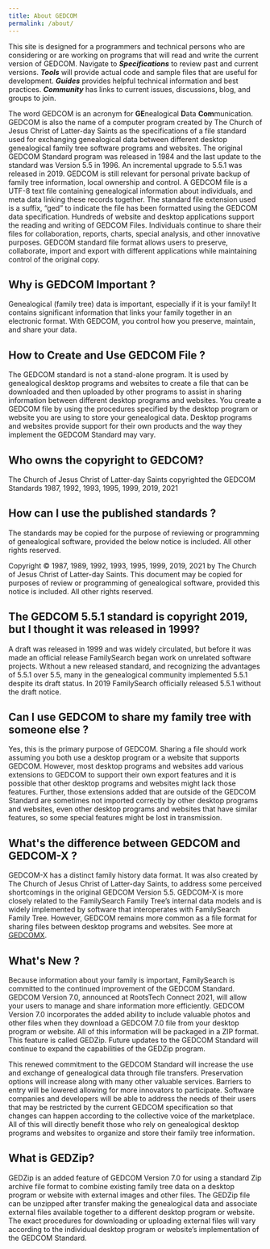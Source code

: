 ```yaml
---
title: About GEDCOM
permalink: /about/
---
```

This site is designed for a programmers and technical persons who are considering or are working on programs that will read and write the current version of GEDCOM. Navigate to ***Specifications*** to review past and current versions. ***Tools*** will provide actual code and sample files that are useful for development.  ***Guides*** provides helpful technical information and best practices.  ***Community*** has links to current issues, discussions, blog, and groups to join.

The word GEDCOM is an acronym for **GE**nealogical **D**ata **Com**munication. GEDCOM is also the name of a computer program created by The Church of Jesus Christ of Latter-day Saints as the specifications of a file standard used for exchanging genealogical data between different desktop genealogical family tree software programs and websites. The original GEDCOM Standard program was released in 1984 and the last update to the standard was Version 5.5 in 1996. An incremental upgrade to 5.5.1 was released in 2019. GEDCOM is still relevant for personal private backup of family tree information, local ownership and control. A GEDCOM file is a UTF-8 text file containing genealogical information about individuals, and meta data linking these records together. The standard file extension used is a suffix, “ged” to indicate the file has been formatted using the GEDCOM data specification. Hundreds of website and desktop applications support the reading and writing of GEDCOM Files. Individuals continue to share their files for collaboration, reports, charts, special analysis, and other innovative purposes.
GEDCOM standard file format allows users to preserve, collaborate, import and export with different applications while maintaining control of the original copy.


## Why is GEDCOM Important ?

Genealogical (family tree) data is important, especially if it is your family! It contains significant information that links your family together in an electronic format. With GEDCOM, you control how you preserve, maintain, and share your data.

## How to Create and Use GEDCOM File ?

The GEDCOM standard is not a stand-alone program. It is used by genealogical desktop programs and websites to create a file that can be downloaded and then uploaded by other programs to assist in sharing information between different desktop programs and websites. You create a GEDCOM file by using the procedures specified by the desktop program or website you are using to store your genealogical data. Desktop programs and websites provide support for their own products and the way they implement the GEDCOM Standard may vary.

## Who owns the copyright to GEDCOM?
The Church of Jesus Christ of Latter-day Saints copyrighted the GEDCOM Standards 1987, 1992, 1993, 1995, 1999, 2019, 2021

## How can I use the published standards ?

The standards may be copied for the purpose of reviewing or programming of genealogical software, provided the below notice is included. All other rights reserved.

Copyright © 1987, 1989, 1992, 1993, 1995, 1999, 2019, 2021 by The Church of Jesus Christ of Latter-day Saints. This document may be copied for purposes of review or programming of genealogical software, provided this notice is included. All other rights reserved.

## The GEDCOM 5.5.1 standard is copyright 2019, but I thought it was released in 1999?

A draft was released in 1999 and was widely circulated, but before it was made an official release FamilySearch began work on unrelated software projects. Without a new released standard, and recognizing the advantages of 5.5.1 over 5.5, many in the genealogical community implemented 5.5.1 despite its draft status. In 2019 FamilySearch officially released 5.5.1 without the draft notice.

## Can I use GEDCOM to share my family tree with someone else ?

Yes, this is the primary purpose of GEDCOM. Sharing a file should work assuming you both use a desktop program or a website that supports GEDCOM. However, most desktop programs and websites add various extensions to GEDCOM to support their own export features and it is possible that other desktop programs and websites might lack those features.  Further, those extensions added that are outside of the GEDCOM Standard are sometimes not imported correctly by other desktop programs and websites, even other desktop programs and websites that have similar features, so some special features might be lost in transmission.


## What's the difference between GEDCOM and GEDCOM-X ?

GEDCOM-X has a distinct family history data format. It was also created by The Church of Jesus Christ of Latter-day Saints, to address some perceived shortcomings in the original GEDCOM Version 5.5. GEDCOM-X is more closely related to the FamilySearch Family Tree’s internal data models and is widely implemented by software that interoperates with FamilySearch Family Tree. However, GEDCOM remains more common as a file format for sharing files between desktop programs and websites. See more at [GEDCOMX](http://www.gedcomx.org/About.html).

## What's New ?

Because information about your family is important, FamilySearch is committed to the continued improvement of the GEDCOM Standard. GEDCOM Version 7.0, announced at RootsTech Connect 2021, will allow your users to manage and share information more efficiently. GEDCOM Version 7.0 incorporates the added ability to include valuable photos and other files when they download a GEDCOM 7.0 file from your desktop program or website. All of this information will be packaged in a ZIP format. This feature is called GEDZip. Future updates to the GEDCOM Standard will continue to expand the capabilities of the GEDZip program. 

This renewed commitment to the GEDCOM Standard will increase the use and exchange of genealogical data through file transfers. Preservation options will increase along with many other valuable services. Barriers to entry will be lowered allowing for more innovators to participate. Software companies and developers will be able to address the needs of their users that may be restricted by the current GEDCOM specification so that changes can happen according to the collective voice of the marketplace. All of this will directly benefit those who rely on genealogical desktop programs and websites to organize and store their family tree information. 



## What is GEDZip?

GEDZip is an added feature of GEDCOM Version 7.0 for using a standard Zip archive file format to combine existing family tree data on a desktop program or website with external images and other files. The GEDZip file can be unzipped after transfer making the genealogical data and associate external files available together to a different desktop program or website. The exact procedures for downloading or uploading external files will vary according to the individual desktop program or website’s implementation of the GEDCOM Standard.
